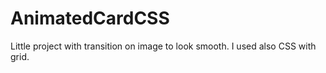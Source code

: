 # AnimatedCardCSS

Little project with transition on image to look smooth. I used also CSS with grid.